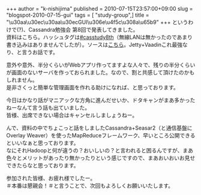 +++
author = "k-nishijima"
published = 2010-07-15T23:57:00+09:00
slug = "blogspot-2010-07-15-gui"
tags = [ "study-group",]
title = "\u30aa\u30ec\u30aa\u30ecGUI\u306e\u4f5c\u308a\u65b9"
+++
というわけで(?)、Cassandra勉強会 第8回で発表してきました。  
資料はこちら。ハッシュタグは[\#casstudy8th](https://twitter.com/#search?q=%23casstudy8th)（無線LANは無かったのであまり書き込みはありませんでしたが）。ソースは[こちら](http://github.com/k-nishijima/casstudy8th)。Jetty+Vaadinこれ最強なり、と言うお話です。  
  

  
  
意外や意外、半分くらいがWebアプリ作ってますよな人々で、残りの半分くらいが画面のないサーバを作っておられました。なので、割と共感して頂けたのかもしれません。  
是非さくっと簡単な管理画面を作れる助けになれば、と思っております。  
  
今日はかなり話がマニアックな方角に進んだせいか、ドタキャンがまあ多かったねーなんて言う話も出ていました。  
皆様、出席できない場合はキャンセルしましょうねー。  
  
んで、資料の中でちょこっと話をしましたCassandra+Seasar2（と通信基盤にOverlay
Weaver）を使ったMapReduceフレームワーク、早いところ公開できるといいなぁと思っております。  
なにそれHadoopと何が違うの？おいしいの？と言われると困るんですが、まあ色々とメリットがあったり無かったりという感じですので、まあおいおいお見せできたらなと思っております。  
  
参加された皆様、お疲れ様でしたー。  
＃本番は懇親会！＃と言うことで、次回もよろしくお願いいたします。
